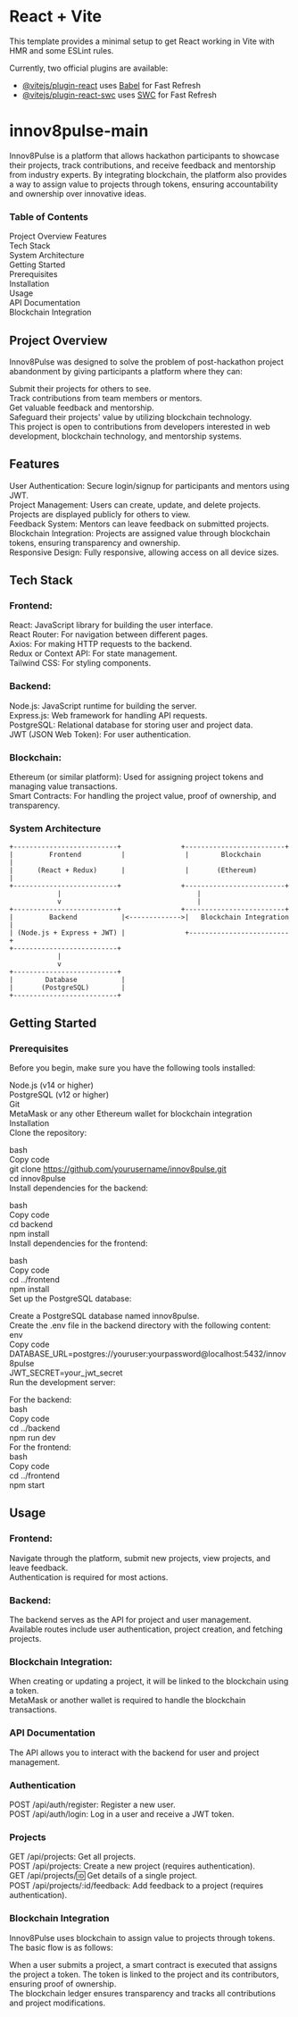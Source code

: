 # React + Vite

This template provides a minimal setup to get React working in Vite with HMR and some ESLint rules.

Currently, two official plugins are available:

- [@vitejs/plugin-react](https://github.com/vitejs/vite-plugin-react/blob/main/packages/plugin-react/README.md) uses [Babel](https://babeljs.io/) for Fast Refresh
- [@vitejs/plugin-react-swc](https://github.com/vitejs/vite-plugin-react-swc) uses [SWC](https://swc.rs/) for Fast Refresh
# innov8pulse-main

Innov8Pulse is a platform that allows hackathon participants to showcase their projects, track contributions, and receive feedback and mentorship from industry experts. By integrating blockchain, the platform also provides a way to assign value to projects through tokens, ensuring accountability and ownership over innovative ideas.

### Table of Contents
Project Overview 
Features  
Tech Stack  
System Architecture  
Getting Started  
Prerequisites  
Installation  
Usage  
API Documentation  
Blockchain Integration  

## Project Overview
Innov8Pulse was designed to solve the problem of post-hackathon project abandonment by giving participants a platform where they can:  

Submit their projects for others to see.   
Track contributions from team members or mentors.  
Get valuable feedback and mentorship.  
Safeguard their projects' value by utilizing blockchain technology.  
This project is open to contributions from developers interested in web development, blockchain technology, and mentorship systems. 

## Features
User Authentication: Secure login/signup for participants and mentors using JWT.  
Project Management: Users can create, update, and delete projects. Projects are displayed publicly for others to view.  
Feedback System: Mentors can leave feedback on submitted projects.  
Blockchain Integration: Projects are assigned value through blockchain tokens, ensuring transparency and ownership.  
Responsive Design: Fully responsive, allowing access on all device sizes.  
## Tech Stack
### Frontend:
React: JavaScript library for building the user interface.  
React Router: For navigation between different pages.  
Axios: For making HTTP requests to the backend.  
Redux or Context API: For state management.  
Tailwind CSS: For styling components.  
### Backend:
Node.js: JavaScript runtime for building the server.  
Express.js: Web framework for handling API requests.  
PostgreSQL: Relational database for storing user and project data.  
JWT (JSON Web Token): For user authentication.  
### Blockchain:
Ethereum (or similar platform): Used for assigning project tokens and managing value transactions.  
Smart Contracts: For handling the project value, proof of ownership, and transparency.  
### System Architecture
```
+--------------------------+               +-------------------------+  
|         Frontend          |               |        Blockchain        |  
|      (React + Redux)      |               |       (Ethereum)         |  
+--------------------------+               +-------------------------+  
            |                                  |
            v                                  |
+--------------------------+               +-------------------------+  
|         Backend           |<------------->|   Blockchain Integration |  
| (Node.js + Express + JWT) |               +-------------------------+  
+--------------------------+  
            |
            v
+--------------------------+
|        Database           |
|       (PostgreSQL)        |
+--------------------------+
```
## Getting Started
### Prerequisites
Before you begin, make sure you have the following tools installed:  

Node.js (v14 or higher)  
PostgreSQL (v12 or higher)  
Git  
MetaMask or any other Ethereum wallet for blockchain integration  
Installation  
Clone the repository:  
  
bash  
Copy code  
git clone https://github.com/yourusername/innov8pulse.git  
cd innov8pulse  
Install dependencies for the backend:  
  
bash  
Copy code  
cd backend  
npm install  
Install dependencies for the frontend:  
  
bash  
Copy code  
cd ../frontend  
npm install  
Set up the PostgreSQL database:  

Create a PostgreSQL database named innov8pulse.  
Create the .env file in the backend directory with the following content:  
env  
Copy code  
DATABASE_URL=postgres://youruser:yourpassword@localhost:5432/innov8pulse    
JWT_SECRET=your_jwt_secret    
Run the development server:    
  
For the backend:  
bash  
Copy code  
cd ../backend  
npm run dev  
For the frontend:  
bash  
Copy code  
cd ../frontend  
npm start  
## Usage  
### Frontend:  
Navigate through the platform, submit new projects, view projects, and leave feedback.    
Authentication is required for most actions.  
### Backend:  
The backend serves as the API for project and user management.    
Available routes include user authentication, project creation, and fetching projects.  
### Blockchain Integration:  
When creating or updating a project, it will be linked to the blockchain using a token.    
MetaMask or another wallet is required to handle the blockchain transactions.  
### API Documentation
The API allows you to interact with the backend for user and project management.  

### Authentication
POST /api/auth/register: Register a new user.    
POST /api/auth/login: Log in a user and receive a JWT token.    
### Projects  
GET /api/projects: Get all projects.    
POST /api/projects: Create a new project (requires authentication).    
GET /api/projects/:id: Get details of a single project.  
POST /api/projects/:id/feedback: Add feedback to a project (requires authentication).  
### Blockchain Integration
Innov8Pulse uses blockchain to assign value to projects through tokens. The basic flow is as follows:

When a user submits a project, a smart contract is executed that assigns the project a token. 
The token is linked to the project and its contributors, ensuring proof of ownership.  
The blockchain ledger ensures transparency and tracks all contributions and project modifications. 

